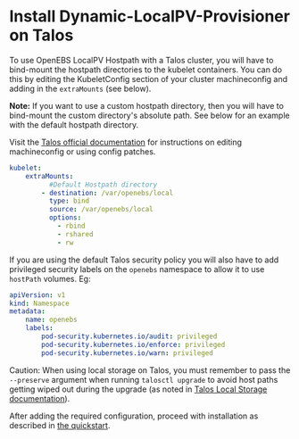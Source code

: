 # Install Dynamic-LocalPV-Provisioner on Talos

To use OpenEBS LocalPV Hostpath with a Talos cluster, you will have to bind-mount the hostpath directories to the kubelet containers. You can do this by editing the KubeletConfig section of your cluster machineconfig and adding in the `extraMounts` (see below).

**Note:** If you want to use a custom hostpath directory, then you will have to bind-mount the custom directory's absolute path. See below for an example with the default hostpath directory.

Visit the [Talos official documentation](https://www.talos.dev/docs) for instructions on editing machineconfig or using config patches.

```yaml
kubelet:
    extraMounts:
          #Default Hostpath directory
        - destination: /var/openebs/local
          type: bind
          source: /var/openebs/local
          options:
            - rbind
            - rshared
            - rw
```

If you are using the default Talos security policy you will also have to add privileged security labels on the `openebs` namespace to allow it to use `hostPath` volumes. Eg:

```yaml
apiVersion: v1
kind: Namespace
metadata:
    name: openebs
    labels:
        pod-security.kubernetes.io/audit: privileged
        pod-security.kubernetes.io/enforce: privileged
        pod-security.kubernetes.io/warn: privileged
```

Caution: When using local storage on Talos, you must remember to pass the `--preserve` argument when running `talosctl upgrade` to avoid host paths getting wiped out during the upgrade (as noted in [Talos Local Storage documentation](https://www.talos.dev/v1.2/kubernetes-guides/configuration/replicated-local-storage-with-openebs-jiva/)).

After adding the required configuration, proceed with installation as described in [the quickstart](https://github.com/openebs/dynamic-localpv-provisioner/blob/develop/docs/quickstart.md).
